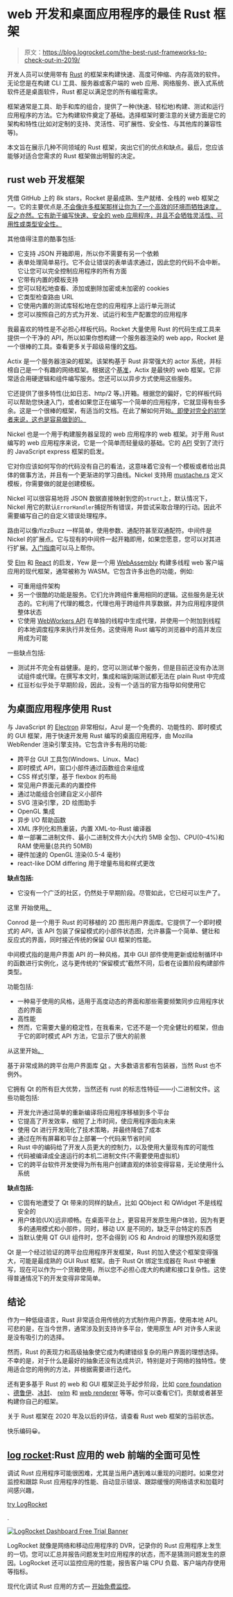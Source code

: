 # web 开发和桌面应用程序的最佳 Rust 框架

> 原文：<https://blog.logrocket.com/the-best-rust-frameworks-to-check-out-in-2019/>

开发人员可以使用带有 [Rust](https://www.rust-lang.org/) 的框架来构建快速、高度可伸缩、内存高效的软件。无论您是在构建 CLI 工具、服务器或客户端的 web 应用、网络服务、嵌入式系统软件还是桌面软件，Rust 都足以满足您的所有编程需求。

框架通常是工具、助手和库的组合，提供了一种(快速、轻松地)构建、测试和运行应用程序的方法。它为构建软件奠定了基础。选择框架时要注意的关键方面是它的架构和特性(比如对定制的支持、灵活性、可扩展性、安全性、与其他库的兼容性等)。

本文旨在展示几种不同领域的 Rust 框架，突出它们的优点和缺点。最后，您应该能够对适合您需求的 Rust 框架做出明智的决定。

## rust web 开发框架

凭借 GitHub 上的 8k stars，Rocket 是最成熟、生产就绪、全栈的 web 框架之一。它的主要优点是,[不会像许多框架那样让你为了一个高效的环境而牺牲速度，反之亦然。它有助于编写快速、安全的 web 应用程序，并且不会牺牲灵活性、可用性或类型安全性。](https://medium.com/@lholznagel/comparing-nodejs-and-rust-http-frameworks-response-times-5738dfa1843d)

其他值得注意的酷事包括:

*   它支持 JSON 开箱即用，所以你不需要有另一个依赖
*   表单处理简单易行。它不会让错误的表单请求通过，因此您的代码不会中断。它让您可以完全控制应用程序的所有方面
*   它带有内置的模板支持
*   您可以轻松地查看、添加或删除加密或未加密的 cookies
*   它类型检查路由 URL
*   它使用内置的测试库轻松地在您的应用程序上运行单元测试
*   您可以按照自己的方式为开发、试运行和生产配置您的应用程序

我最喜欢的特性是不必担心样板代码。Rocket 大量使用 Rust 的代码生成工具来提供一个干净的 API，所以如果你想构建一个服务器渲染的 web app，Rocket 是一个很棒的工具。查看更多关于超级易懂的[文档](https://rocket.rs/v0.4/guide/)。

Actix 是一个服务器渲染的框架。该架构基于 Rust 非常强大的 actor 系统，并标榜自己是一个有趣的网络框架。根据这个[基准](https://www.techempower.com/benchmarks/#section=data-r18)，Actix 是最快的 web 框架。它非常适合用硬逻辑和组件编写服务。您还可以以异步方式使用这些服务。

它还提供了很多特性(比如日志、http/2 等。)开箱。根据您的偏好，它的样板代码可以帮助您快速入门，或者如果您正在编写一个简单的应用程序，它就显得有些多余。这是一个很棒的框架，有适当的文档。在此了解如何开始[。即使对完全的初学者来说，这也是容易做到的。](https://actix.rs/docs/)

Nickel 也是一个用于构建服务器呈现的 web 应用程序的 web 框架。对于用 Rust 编写的 web 应用程序来说，它是一个简单而轻量级的基础。它的 [API](https://docs.rs/nickel/0.11.0/nickel/) 受到了流行的 JavaScript express 框架的启发。

它对你应该如何写你的代码没有自己的看法，这意味着它没有一个模板或者给出具体的做事方法，并且有一个更渐进的学习曲线。Nickel 支持用 [mustache.rs](https://github.com/spullara/mustache.rs) 定义模板，你需要做的就是创建模板。

Nickel 可以很容易地将 JSON 数据直接映射到您的`struct`上，默认情况下，Nickel 用它的默认`ErrorHandler`捕捉所有错误，并尝试采取合理的行动。因此不需要编写自己的自定义错误处理程序。

路由可以像/fizzBuzz 一样简单，使用参数、通配符甚至双通配符。中间件是 Nickel 的扩展点。它与现有的中间件一起开箱即用，如果您愿意，您可以对其进行扩展。[入门指南](https://nickel-org.github.io/getting-started.html)可以马上帮你。

受 [Elm](https://elm-lang.org/) 和 [React](https://reactjs.org/) 的启发，Yew 是一个用 [WebAssembly](https://webassembly.org) 构建多线程 web 客户端应用的现代框架，通常被称为 WASM。它包含许多出色的功能，例如:

*   可重用组件架构
*   另一个很酷的功能是服务。它们允许跨组件重用相同的逻辑。这些服务是无状态的。它利用了代理的概念，代理也用于跨组件共享数据，并为应用程序提供整体状态
*   它使用 [WebWorkers API](https://developer.mozilla.org/en-US/docs/Web/API/Web_Workers_API) 在单独的线程中生成代理，并使用一个附加到线程的本地调度程序来执行并发任务。这使得用 Rust 编写的浏览器中的高并发应用成为可能

一些缺点包括:

*   测试并不完全有益健康。是的，您可以测试单个服务，但是目前还没有办法测试组件或代理。在撰写本文时，集成和端到端测试都无法在 plain Rust 中完成
*   红豆杉似乎处于早期阶段，因此，没有一个适当的官方指导如何使用它

## 为桌面应用程序使用 Rust

与 JavaScript 的 [Electron](https://electronjs.org/) 非常相似，Azul 是一个免费的、功能性的、即时模式的 GUI 框架，用于快速开发用 Rust 编写的桌面应用程序，由 Mozilla WebRender 渲染引擎支持。它包含许多有用的功能:

*   跨平台 GUI 工具包(Windows、Linux、Mac)
*   即时模式 API，窗口小部件通过函数组合来组成
*   CSS 样式引擎，基于 flexbox 的布局
*   常见用户界面元素的内置控件
*   通过功能组合创建自定义小部件
*   SVG 渲染引擎，2D 绘图助手
*   OpenGL 集成
*   异步 I/O 帮助函数
*   XML 序列化和热重装，内置 XML-to-Rust 编译器
*   单一部署二进制文件、最小二进制文件大小(大约 5MB 全包)、CPU(0–4%)和 RAM 使用量(总共约 50MB)
*   硬件加速的 OpenGL 渲染(0.5-4 毫秒)
*   react-like DOM differing 用于增量布局和样式更改

**缺点包括:**

*   它没有一个广泛的社区，仍然处于早期阶段。尽管如此，它已经可以生产了。

这里 开始使用[。](https://github.com/maps4print/azul/wiki)

Conrod 是一个用于 Rust 的可移植的 2D 图形用户界面库。它提供了一个即时模式的 API，该 API 包装了保留模式的小部件状态图，允许暴露一个简单、健壮和反应式的界面，同时接近传统的保留 GUI 框架的性能。

中间模式指的是用户界面 API 的一种风格，其中 GUI 部件使用更新或绘制循环中的函数进行实例化，这与更传统的“保留模式”截然不同，后者在设置阶段构建部件类型。

功能包括:

*   一种易于使用的风格，适用于高度动态的界面和那些需要频繁同步应用程序状态的界面
*   高性能
*   然而，它需要大量的稳定性，在我看来，它还不是一个完全健壮的框架，但由于它的即时模式 API 方法，它显示了很大的前景

从这里开始[。](https://docs.rs/conrod/0.61.1/conrod/guide/chapter_2/index.html)

基于非常成熟的跨平台用户界面库 [Qt](https://wiki.qt.io/Main) 。大多数语言都有包装器，当然 Rust 也不例外。

它拥有 Qt 的所有巨大优势，当然还有 rust 的标志性特征——小二进制文件。这些功能包括:

*   开发允许通过简单的重新编译将应用程序移植到多个平台
*   它提高了开发效率，缩短了上市时间，使应用程序面向未来
*   使用 Qt 进行开发简化了技术策略，并最终降低了成本
*   通过在所有屏幕和平台上部署一个代码来节省时间
*   Rust 中的编码给了开发人员更大的控制力，以及使用大量现有库的可能性
*   代码被编译成全速运行的本机二进制文件(不需要使用虚拟机)
*   它的跨平台软件开发使得为所有用户创建直观的体验变得容易，无论使用什么系统

**缺点包括:**

*   它固有地遭受了 Qt 带来的同样的缺点，比如 QObject 和 QWidget 不是线程安全的
*   用户体验(UX)远非顺畅。在桌面平台上，更容易开发原生用户体验，因为有更多的通用模式和小部件，同时，移动 UX 是不同的，缺乏平台特定的东西
*   当默认使用 QT GUI 组件时，您不会得到 iOS 和 Android 的理想外观和感觉

Qt 是一个经过验证的跨平台应用程序开发框架，Rust 的加入使这个框架变得强大，可能是最成熟的 GUI Rust 框架。由于 Rust Qt 绑定生成器在 Rust 中被重写，现在可以作为一个货箱使用，所以您不必担心庞大的构建和接口复杂性。这使得普通情况下的开发变得非常简单。

## 结论

作为一种低级语言，Rust 非常适合用传统的方式制作用户界面，使用本地 API。可悲的是，在当今世界，通常涉及到支持许多平台，使用原生 API 对许多人来说是没有吸引力的选择。

然而，Rust 的表现力和高级抽象使它成为构建错综复杂的用户界面的理想选择。不幸的是，对于什么是最好的抽象还没有达成共识，特别是对于网络的独特性。使用适合您的用例的方法，并根据需要进行迭代。

还有更多基于 Rust 的 web 和 GUI 框架正处于起步阶段，比如 [core foundation](https://docs.rs/core-foundation/0.6.4/core_foundation/) 、[德鲁伊](https://github.com/xi-editor/druid)、[冰封](https://docs.rs/iced/0.1.0-alpha/iced/)、 [relm](https://docs.rs/relm/0.17.0/relm/) 和 [web renderer](https://doc.servo.org/webrender/index.html) 等等。你可以查看它们，贡献或者甚至构建你自己的框架。

关于 Rust 框架在 2020 年及以后的评估，请查看 Rust web 框架的当前状态。

快乐编码😀。

## [log rocket](https://lp.logrocket.com/blg/rust-signup):Rust 应用的 web 前端的全面可见性

调试 Rust 应用程序可能很困难，尤其是当用户遇到难以重现的问题时。如果您对监控和跟踪 Rust 应用程序的性能、自动显示错误、跟踪缓慢的网络请求和加载时间感兴趣，

[try LogRocket](https://lp.logrocket.com/blg/rust-signup)

.

[![LogRocket Dashboard Free Trial Banner](img/d6f5a5dd739296c1dd7aab3d5e77eeb9.png)](https://lp.logrocket.com/blg/rust-signup)

LogRocket 就像是网络和移动应用程序的 DVR，记录你的 Rust 应用程序上发生的一切。您可以汇总并报告问题发生时应用程序的状态，而不是猜测问题发生的原因。LogRocket 还可以监控应用的性能，报告客户端 CPU 负载、客户端内存使用等指标。

现代化调试 Rust 应用的方式— [开始免费监控](https://lp.logrocket.com/blg/rust-signup)。
